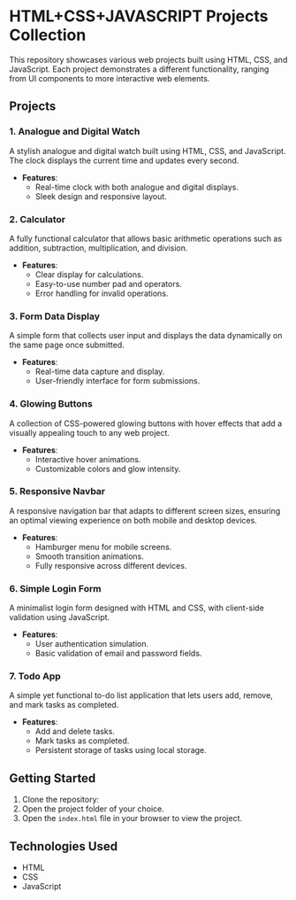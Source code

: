 # HTML+CSS+JAVASCRIPT Projects Collection

This repository showcases various web projects built using HTML, CSS, and JavaScript. Each project demonstrates a different functionality, ranging from UI components to more interactive web elements.

## Projects

### 1. Analogue and Digital Watch
A stylish analogue and digital watch built using HTML, CSS, and JavaScript. The clock displays the current time and updates every second.

- **Features**: 
  - Real-time clock with both analogue and digital displays.
  - Sleek design and responsive layout.

### 2. Calculator
A fully functional calculator that allows basic arithmetic operations such as addition, subtraction, multiplication, and division.

- **Features**:
  - Clear display for calculations.
  - Easy-to-use number pad and operators.
  - Error handling for invalid operations.

### 3. Form Data Display
A simple form that collects user input and displays the data dynamically on the same page once submitted.

- **Features**:
  - Real-time data capture and display.
  - User-friendly interface for form submissions.

### 4. Glowing Buttons
A collection of CSS-powered glowing buttons with hover effects that add a visually appealing touch to any web project.

- **Features**:
  - Interactive hover animations.
  - Customizable colors and glow intensity.

### 5. Responsive Navbar
A responsive navigation bar that adapts to different screen sizes, ensuring an optimal viewing experience on both mobile and desktop devices.

- **Features**:
  - Hamburger menu for mobile screens.
  - Smooth transition animations.
  - Fully responsive across different devices.

### 6. Simple Login Form
A minimalist login form designed with HTML and CSS, with client-side validation using JavaScript.

- **Features**:
  - User authentication simulation.
  - Basic validation of email and password fields.

### 7. Todo App
A simple yet functional to-do list application that lets users add, remove, and mark tasks as completed.

- **Features**:
  - Add and delete tasks.
  - Mark tasks as completed.
  - Persistent storage of tasks using local storage.

## Getting Started

1. Clone the repository:  
2. Open the project folder of your choice.
3. Open the `index.html` file in your browser to view the project.

## Technologies Used
- HTML
- CSS
- JavaScript
